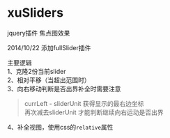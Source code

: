xuSliders
=========

jquery插件 焦点图效果

2014/10/22 添加fullSlider插件

主要逻辑    
1、克隆2份当前slider  
2、相对平移（当超出范围时）  
3、向右移动判断是否出界补全时需要注意 
> currLeft - sliderUnit 获得显示的最右边坐标   
> 再次减去sliderUnit 才能判断继续向右运动是否出界 

4、补全视图，使用css的`relative`属性
